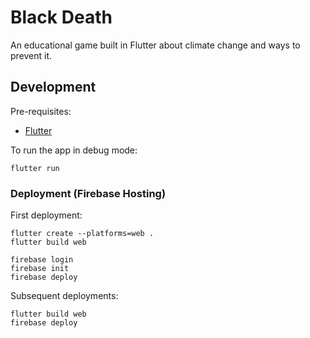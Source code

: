# Black Death

An educational game built in Flutter about climate change and ways to prevent it.

## Development

Pre-requisites:

- [Flutter](https://flutter.dev/docs/get-started/install)

To run the app in debug mode:

    flutter run

### Deployment (Firebase Hosting)

First deployment:

    flutter create --platforms=web .
    flutter build web

    firebase login
    firebase init
    firebase deploy

Subsequent deployments:

    flutter build web
    firebase deploy
